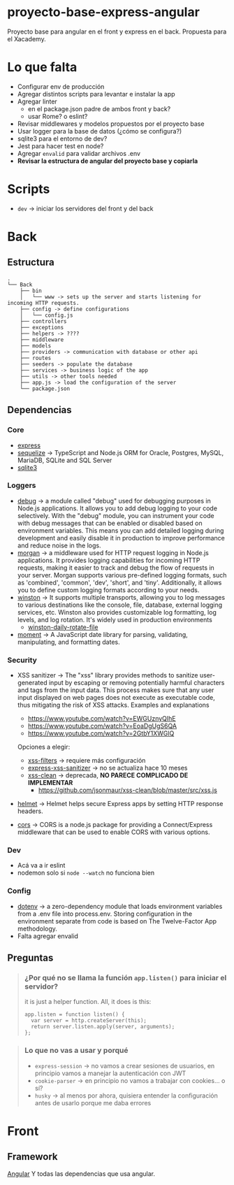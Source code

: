 # proyecto-base-express-angular
Proyecto base para angular en el front y express en el back. Propuesta para el Xacademy.

# Lo que falta
- Configurar env de producción
- Agregar distintos scripts para levantar e instalar la app
- Agregar linter 
  - en el package.json padre de ambos front y back?
  - usar Rome? o eslint?
- Revisar middlewares y modelos propuestos por el proyecto base
- Usar logger para la base de datos (¿cómo se configura?)
- sqlite3 para el entorno de dev?
- Jest para hacer test en node?
- Agregar `envalid` para validar archivos .env
- **Revisar la estructura de angular del proyecto base y copiarla**

# Scripts
- `dev` -> iniciar los servidores del front y del back

# Back

## Estructura

```
.
└── Back
    ├── bin
    │   └── www -> sets up the server and starts listening for incoming HTTP requests.
    ├── config -> define configurations
    │   └── config.js
    ├── controllers
    ├── exceptions
    ├── helpers -> ????
    ├── middleware
    ├── models
    ├── providers -> communication with database or other api
    ├── routes
    ├── seeders -> populate the database
    ├── services -> business logic of the app
    ├── utils -> other tools needed
    ├── app.js -> load the configuration of the server
    └── package.json
```
## Dependencias
### Core
- [express](https://expressjs.com/) 
- [sequelize](https://sequelize.org/) -> TypeScript and Node.js ORM for Oracle, Postgres, MySQL, MariaDB, SQLite and SQL Server
- [sqlite3](https://www.npmjs.com/package/sqlite3) 

### Loggers
- [debug](https://www.npmjs.com/package/debug) -> a module called "debug" used for debugging purposes in Node.js applications. It allows you to add debug logging to your code selectively. With the "debug" module, you can instrument your code with debug messages that can be enabled or disabled based on environment variables. This means you can add detailed logging during development and easily disable it in production to improve performance and reduce noise in the logs.
- [morgan](https://www.npmjs.com/package/morgan) -> a middleware used for HTTP request logging in Node.js applications. It provides logging capabilities for incoming HTTP requests, making it easier to track and debug the flow of requests in your server. Morgan supports various pre-defined logging formats, such as 'combined', 'common', 'dev', 'short', and 'tiny'. Additionally, it allows you to define custom logging formats according to your needs.
- [winston](https://www.npmjs.com/package/winston) -> It supports multiple transports, allowing you to log messages to various destinations like the console, file, database, external logging services, etc. Winston also provides customizable log formatting, log levels, and log rotation. It's widely used in production environments  
  - [winston-daily-rotate-file](https://www.npmjs.com/package/winston-daily-rotate-file)
- [moment](https://www.npmjs.com/package/moment) -> A JavaScript date library for parsing, validating, manipulating, and formatting dates.

### Security
- XSS sanitizer -> The "xss" library provides methods to sanitize user-generated input by escaping or removing potentially harmful characters and tags from the input data. This process makes sure that any user input displayed on web pages does not execute as executable code, thus mitigating the risk of XSS attacks. Examples and explanations
  - https://www.youtube.com/watch?v=EWGUznyQIhE 
  - https://www.youtube.com/watch?v=EoaDgUgS6QA 
  - https://www.youtube.com/watch?v=2GtbY1XWGlQ
  
  Opciones a elegir:
  - [xss-filters](https://www.npmjs.com/package/xss-filters) -> requiere más configuración 
  - [express-xss-sanitizer](https://www.npmjs.com/package/express-xss-sanitizer) -> no se actualiza hace 10 meses
  - [xss-clean](https://www.npmjs.com/package/xss-clean) -> deprecada, **NO PARECE COMPLICADO DE IMPLEMENTAR**
    - https://github.com/jsonmaur/xss-clean/blob/master/src/xss.js
- [helmet](https://www.npmjs.com/package/helmet) -> Helmet helps secure Express apps by setting HTTP response headers.
- [cors](https://www.npmjs.com/package/cors) -> CORS is a node.js package for providing a Connect/Express middleware that can be used to enable CORS with various options.
### Dev
- Acá va a ir eslint
- nodemon solo si `node --watch` no funciona bien

### Config
- [dotenv](https://www.npmjs.com/package/dotenv) -> a zero-dependency module that loads environment variables from a .env file into process.env. Storing configuration in the environment separate from code is based on The Twelve-Factor App methodology.
- Falta agregar envalid


## Preguntas
> ### ¿Por qué no se llama la función `app.listen()` para iniciar el servidor?
> it is just a helper function. All, it does is this:
> ```
> app.listen = function listen() {
>   var server = http.createServer(this);
>   return server.listen.apply(server, arguments);
> };
> ```
>

> ### Lo que no vas a usar y porqué
> - `express-session` -> no vamos a crear sesiones de usuarios, en principio vamos a manejar la autenticación con JWT
> - `cookie-parser` -> en principio no vamos a trabajar con cookies... o sí?
> - `husky` -> al menos por ahora, quisiera entender la configuración antes de usarlo porque me daba errores

# Front

## Framework
[Angular]()
Y todas las dependencias que usa angular.